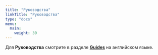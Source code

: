```yaml
---
title: "Руководства"
linkTitle: "Руководства"
type: "docs"
menu:
  main:
    weight: 30
---
```


Для **Руководства** смотрите в разделе [**Guides**](/guides) на английском языке.
